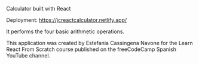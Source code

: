 Calculator built with React

Deployment: https://jcreactcalculator.netlify.app/

It performs the four basic arithmetic operations.

This application was created by Estefania Cassingena Navone for the Learn React From Scratch course published on the freeCodeCamp Spanish YouTube channel.
